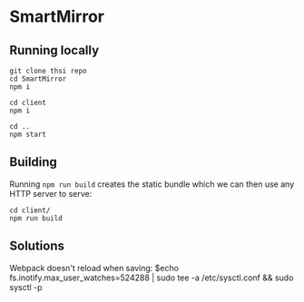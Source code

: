 # SmartMirror

## Running locally

```
git clone thsi repo
cd SmartMirror
npm i

cd client
npm i

cd ..
npm start
```

## Building


Running `npm run build` creates the static bundle which we can then use any HTTP server to serve:

```
cd client/
npm run build
```

## Solutions
Webpack doesn't reload when saving: $echo fs.inotify.max_user_watches=524288 | sudo tee -a /etc/sysctl.conf && sudo sysctl -p